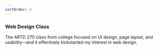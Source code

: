 ```yaml
---
sortOrder: 4
---
```


### Web Design Class

The ARTD 270 class from college focused on UI design, page layout, and usability—and it effectively kickstarted my interest in web design.

<image-row>
  <nuxt-img preset="default" src="/artd270/bagels-banner.jpg"></nuxt-img>
  <nuxt-img preset="default" src="/artd270/style-tile.png"></nuxt-img>
</image-row>

<image-row>
  <nuxt-img preset="default" src="/artd270/virtual-card-sketches.jpg"></nuxt-img>
  <nuxt-img preset="default" src="/artd270/virtual-card-final.jpg"></nuxt-img>
</image-row>